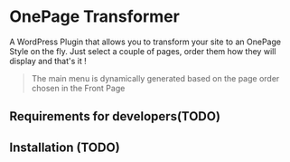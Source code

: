 # OnePage Transformer

A WordPress Plugin that allows you to transform your site to an OnePage Style on the fly.
Just select a couple of pages, order them how they will display and that's it !

> The main menu is dynamically generated based on the page order chosen in the Front Page

## Requirements for developers(TODO)

## Installation (TODO)
